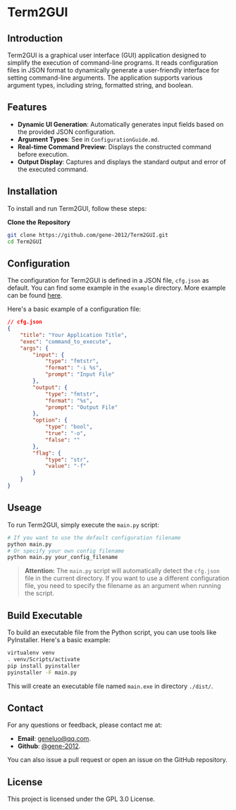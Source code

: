 # Term2GUI

## Introduction

Term2GUI is a graphical user interface (GUI) application designed to simplify the execution of command-line programs. It reads configuration files in JSON format to dynamically generate a user-friendly interface for setting command-line arguments. The application supports various argument types, including string, formatted string, and boolean.

## Features

- **Dynamic UI Generation**: Automatically generates input fields based on the provided JSON configuration.
- **Argument Types**: See in `ConfigurationGuide.md`.
- **Real-time Command Preview**: Displays the constructed command before execution.
- **Output Display**: Captures and displays the standard output and error of the executed command.

## Installation

To install and run Term2GUI, follow these steps:

**Clone the Repository**
```sh
git clone https://github.com/gene-2012/Term2GUI.git
cd Term2GUI
```

## Configuration

The configuration for Term2GUI is defined in a JSON file, `cfg.json` as default. You can find some example in the `example` directory. More example can be found [here](https://github.com/gene-2012/T2G-library).

Here's a basic example of a configuration file:

```json
// cfg.json
{
    "title": "Your Application Title",
    "exec": "command_to_execute",
    "args": {
        "input": {
            "type": "fmtstr",
            "format": "-i %s",
            "prompt": "Input File"
        },
        "output": {
            "type": "fmtstr",
            "format": "%s",
            "prompt": "Output File"
        },
        "option": {
            "type": "bool",
            "true": "-o",
            "false": ""
        },
        "flag": {
            "type": "str",
            "value": "-f"
        }
    }
}
```

## Useage

To run Term2GUI, simply execute the `main.py` script:

```sh
# If you want to use the default configuration filename
python main.py
# Or specify your own config filename
python main.py your_config_filename
```

> **Attention:**
The `main.py` script will automatically detect the `cfg.json` file in the current directory. If you want to use a different configuration file, you need to specify the filename as an argument when running the script.

## Build Executable

To build an executable file from the Python script, you can use tools like PyInstaller. Here's a basic example:

```sh
virtualenv venv
. venv/Scripts/activate
pip install pyinstaller
pyinstaller -F main.py
```

This will create an executable file named `main.exe` in directory `./dist/`.

## Contact

For any questions or feedback, please contact me at:
- **Email**: [geneluo@qq.com](mailto://geneluo@qq.com).
- **Github**: [@gene-2012](https://github.com/gene-2012).

You can also issue a pull request or open an issue on the GitHub repository.

## License

This project is licensed under the GPL 3.0 License.